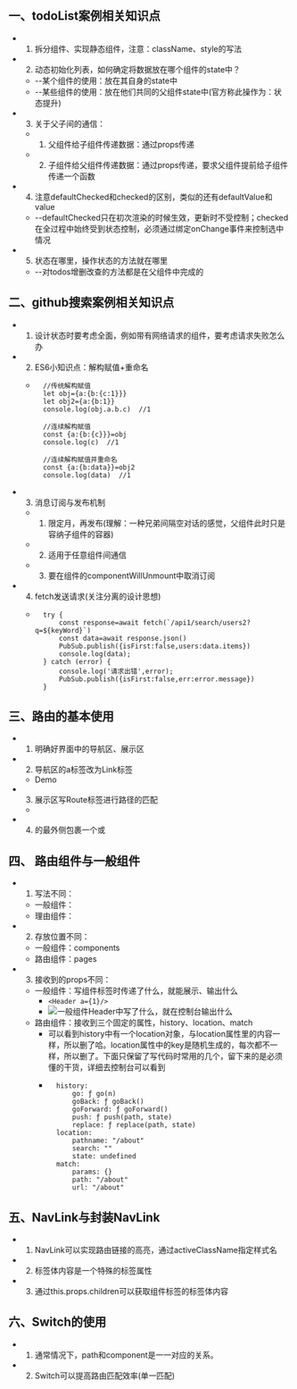 ## 一、todoList案例相关知识点
* 1. 拆分组件、实现静态组件，注意：className、style的写法
* 2. 动态初始化列表，如何确定将数据放在哪个组件的state中？
    * --某个组件的使用：放在其自身的state中
    * --某些组件的使用：放在他们共同的父组件state中(官方称此操作为：状态提升)
* 3. 关于父子间的通信：
    * 1. 父组件给子组件传递数据：通过props传递
    * 2. 子组件给父组件传递数据：通过props传递，要求父组件提前给子组件传递一个函数
* 4. 注意defaultChecked和checked的区别，类似的还有defaultValue和value
    * --defaultChecked只在初次渲染的时候生效，更新时不受控制；checked在全过程中始终受到状态控制，必须通过绑定onChange事件来控制选中情况
* 5. 状态在哪里，操作状态的方法就在哪里
    * --对todos增删改查的方法都是在父组件中完成的

## 二、github搜索案例相关知识点
* 1. 设计状态时要考虑全面，例如带有网络请求的组件，要考虑请求失败怎么办
* 2. ES6小知识点：解构赋值+重命名
    * ```
        //传统解构赋值
        let obj={a:{b:{c:1}}}
        let obj2={a:{b:1}}
        console.log(obj.a.b.c)  //1

        //连续解构赋值
        const {a:{b:{c}}}=obj
        console.log(c)  //1

        //连续解构赋值并重命名
        const {a:{b:data}}=obj2
        console.log(data)  //1
      ```
* 3. 消息订阅与发布机制
    * 1. 限定月，再发布(理解：一种兄弟间隔空对话的感觉，父组件此时只是容纳子组件的容器)
    * 2. 适用于任意组件间通信
    * 3. 要在组件的componentWillUnmount中取消订阅
* 4. fetch发送请求(关注分离的设计思想)
    * ```
        try {
            const response=await fetch(`/api1/search/users2?q=${keyWord}`)
            const data=await response.json()
            PubSub.publish({isFirst:false,users:data.items})
            console.log(data);
        } catch (error) {
            console.log('请求出错',error);
            PubSub.publish({isFirst:false,err:error.message})
        }
      ```

## 三、路由的基本使用
* 1. 明确好界面中的导航区、展示区
* 2. 导航区的a标签改为Link标签
    * <Link to="/xxxxx">Demo</Link>
* 3. 展示区写Route标签进行路径的匹配
    * <Route path='/xxxx' component={Demo}>
* 4. <App>的最外侧包裹一个<BrowserRouter>或<HashRouter>

## 四、 路由组件与一般组件
* 1. 写法不同：
    * 一般组件：<Demo/>
    * 理由组件：<Route path="/demo" component={Demo}/>
* 2. 存放位置不同：
    * 一般组件：components
    * 路由组件：pages
* 3. 接收到的props不同：
    * 一般组件：写组件标签时传递了什么，就能展示、输出什么
        * ```<Header a={1}/>```
        * ![一般组件Header中写了什么，就在控制台输出什么](images/props%E4%BC%A0%E9%80%92%E4%BB%80%E4%B9%88%E5%B0%B1%E8%BE%93%E5%87%BA%E4%BB%80%E4%B9%88.PNG)
    * 路由组件：接收到三个固定的属性，history、location、match
        * 可以看到history中有一个location对象，与location属性里的内容一样，所以删了哈。location属性中的key是随机生成的，每次都不一样，所以删了。下面只保留了写代码时常用的几个，留下来的是必须懂的干货，详细去控制台可以看到
        * ```
            history: 
                go: ƒ go(n)
                goBack: ƒ goBack()
                goForward: ƒ goForward()
                push: ƒ push(path, state)
                replace: ƒ replace(path, state)
            location: 
                pathname: "/about"
                search: ""
                state: undefined
            match: 
                params: {}
                path: "/about"
                url: "/about"
          ```

## 五、NavLink与封装NavLink
* 1. NavLink可以实现路由链接的高亮，通过activeClassName指定样式名
* 2. 标签体内容是一个特殊的标签属性
* 3. 通过this.props.children可以获取组件标签的标签体内容

## 六、Switch的使用
* 1. 通常情况下，path和component是一一对应的关系。
* 2. Switch可以提高路由匹配效率(单一匹配)
          
